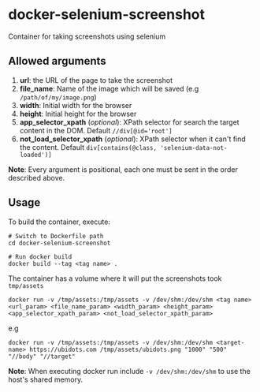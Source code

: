 # docker-selenium-screenshot

Container for taking screenshots using selenium


## Allowed arguments
1. **url**: the URL of the page to take the screenshot
2. **file_name**: Name of the image which will be saved (e.g `/path/of/my/image.png`)
3. **width**: Initial width for the browser
4. **height**: Initial height for the browser
5. **app_selector_xpath** (*optional*): XPath selector for search the target content in the DOM. Default `//div[@id='root']`
6. **not_load_selector_xpath** (*optional*): XPath selector when it can't find the content. Default `div[contains(@class, 'selenium-data-not-loaded')]`

**Note**: Every argument is positional, each one must be sent in the order described above.


## Usage
To build the container, execute:
```
# Switch to Dockerfile path
cd docker-selenium-screenshot

# Run docker build
docker build --tag <tag name> .
```

The container has a volume where it will put the screenshots took `tmp/assets`

```
docker run -v /tmp/assets:/tmp/assets -v /dev/shm:/dev/shm <tag name> <url_param> <file_name_param> <width_param> <height_param> <app_selector_xpath_param> <not_load_selector_xpath_param>
```

e.g
```
docker run -v /tmp/assets:/tmp/assets -v /dev/shm:/dev/shm <target-name> https://ubidots.com /tmp/assets/ubidots.png "1000" "500" "//body" "//target"
```

**Note**: When executing docker run include `-v /dev/shm:/dev/shm` to use the host's shared memory.
